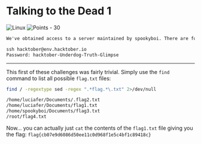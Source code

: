 # Talking to the Dead 1

![Linux](https://img.shields.io/badge/Linux--ff69b4?style=for-the-badge) ![Points - 30](https://img.shields.io/badge/Points-30-9cf?style=for-the-badge)

```txt
We've obtained access to a server maintained by spookyboi. There are four flag files that we need you to read and submit (flag1.txt, flag2.txt, etc). Submit the contents of flag1.txt.

ssh hacktober@env.hacktober.io
Password: hacktober-Underdog-Truth-Glimpse
```

---

This first of these challenges was fairly trivial. Simply use the `find` command to list all possible `flag.txt` files:

```bash
find / -regextype sed -regex ".*flag.*\.txt" 2>/dev/null
```

```txt
/home/luciafer/Documents/.flag2.txt
/home/luciafer/Documents/flag1.txt
/home/spookyboi/Documents/flag3.txt
/root/flag4.txt
```

Now... you can actually just `cat` the contents of the `flag1.txt` file giving you the flag: `flag{cb07e9d6086d50ee11c0d968f1e5c4bf1c89418c}`